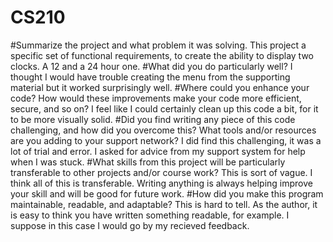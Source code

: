 # CS210

#Summarize the project and what problem it was solving.
This project a specific set of functional requirements, to create the ability to display two clocks. A 12 and a 24 hour one.
#What did you do particularly well?
I thought I would have trouble creating the menu from the supporting material but it worked surprisingly well.
#Where could you enhance your code? How would these improvements make your code more efficient, secure, and so on?
I feel like I could certainly clean up this code a bit, for it to be more visually solid.
#Did you find writing any piece of this code challenging, and how did you overcome this? What tools and/or resources are you adding to your support network?
I did find this challenging, it was a lot of trial and error. I asked for advice from my support system for help when I was stuck.
#What skills from this project will be particularly transferable to other projects and/or course work?
This is sort of vague. I think all of this is transferable. Writing anything is always helping improve your skill and will be good for future work.
#How did you make this program maintainable, readable, and adaptable?
This is hard to tell. As the author, it is easy to think you have written something readable, for example. I suppose in this case I would go by my recieved feedback.
